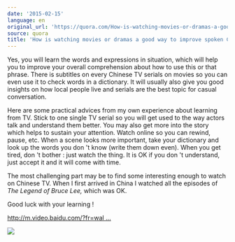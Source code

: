 ```yaml
---
date: '2015-02-15'
language: en
original_url: 'https://quora.com/How-is-watching-movies-or-dramas-a-good-way-to-improve-spoken-Chinese/answer/Clément-Renaud'
source: quora
title: 'How is watching movies or dramas a good way to improve spoken Chinese?'
---
```


Yes, you will learn the words and expressions in situation, which will
help you to improve your overall comprehension about how to use this or
that phrase. There is subtitles on every Chinese TV serials on movies so
you can even use it to check words in a dictionary. It will usually also
give you good insights on how local people live and serials are the best
topic for casual conversation. 
 
Here are some practical advices from my own experience about learning
from TV. Stick to one single TV serial so you will get used to the way
actors talk and understand them better. You may also get more into the
story which helps to sustain your attention. Watch online so you can
rewind, pause, etc. When a scene looks more important, take your
dictionary and look up the words you don 't know (write them down even).
When you get tired, don 't bother : just watch the thing. It is OK if
you don 't understand, just accept it and it will come with time. 
 
The most challenging part may be to find some interesting enough to
watch on Chinese TV. When I first arrived in China I watched all the
episodes of  *The Legend of Bruce Lee,* which was OK. 
 
Good luck with your learning ! 
 
[http://m.video.baidu.com/?fr=wal ...](http://m.video.baidu.com/?baiduid=BD0A5A743A0E5899A33350BB1D7ECCEF&bd_page_type=1&fr=wala0&from=1011267c&pu=usm@0,sz@1320_1004,ta@iphone_2_4.4_11_2.0&ssid=0&tj=wise_video_1_0_10_title&uid=0#detail/tvplay/10930)  
 
![](/{{site.base_url}}/img/quora/main-qimg-b8d1201198f0e37a0de257e80b382a60-c.png)​ 
​ 
​
